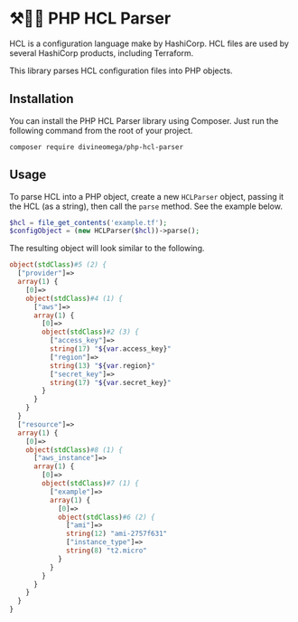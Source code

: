 # ⚒🔀🐘 PHP HCL Parser

HCL is a configuration language make by HashiCorp. HCL files are used by several HashiCorp products,
including Terraform.

This library parses HCL configuration files into PHP objects.

## Installation

You can install the PHP HCL Parser library using Composer. Just run the following command
from the root of your project.

```
composer require divineomega/php-hcl-parser
```

## Usage

To parse HCL into a PHP object, create a new `HCLParser` object, passing it the HCL (as a string), then call the `parse` method. See the example below.

```php
$hcl = file_get_contents('example.tf');
$configObject = (new HCLParser($hcl))->parse();
```

The resulting object will look similar to the following.

```php
object(stdClass)#5 (2) {
  ["provider"]=>
  array(1) {
    [0]=>
    object(stdClass)#4 (1) {
      ["aws"]=>
      array(1) {
        [0]=>
        object(stdClass)#2 (3) {
          ["access_key"]=>
          string(17) "${var.access_key}"
          ["region"]=>
          string(13) "${var.region}"
          ["secret_key"]=>
          string(17) "${var.secret_key}"
        }
      }
    }
  }
  ["resource"]=>
  array(1) {
    [0]=>
    object(stdClass)#8 (1) {
      ["aws_instance"]=>
      array(1) {
        [0]=>
        object(stdClass)#7 (1) {
          ["example"]=>
          array(1) {
            [0]=>
            object(stdClass)#6 (2) {
              ["ami"]=>
              string(12) "ami-2757f631"
              ["instance_type"]=>
              string(8) "t2.micro"
            }
          }
        }
      }
    }
  }
}
```